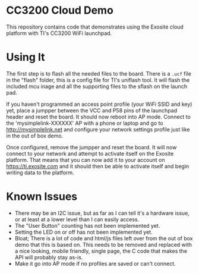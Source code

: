 # CC3200 Cloud Demo

This repository contains code that demonstrates using the Exosite cloud platform
with TI's CC3200 WiFi launchpad.

# Using It

The first step is to flash all the needed files to the board. There is a `.ucf`
file in the "flash" folder, this is a config file for TI's uniflash tool. It
will flash the included mcu inage and all the supporting files to the sflash
on the launch pad.

If you haven't programmed an access point profile (your WiFi SSID and key) yet,
place a jumpper between the VCC and P58 pins of the launchpad header and reset
the board. It should now reboot into AP mode. Connect to the
'mysimplelink-XXXXXX' AP with a phone or laptop and go to
http://mysimplelink.net and configure your network settings profile just like
in the out of box demo.

Once configured, remove the jumpper and reset the board. It will now connect to
your network and attempt to activate itself on the Exosite platform. That means
that you can now add it to your account on https://ti.exosite.com and it should
then be able to activate itself and begin writing data to the platform.

# Known Issues

* There may be an I2C issue, but as far as I can tell it's a hardware issue, or
  at least at a lower level than I can easily access.
* The "User Button" counting has not been implemented yet.
* Setting the LED on or off has not been implemented yet.
* Bloat; There is a lot of code and html/js files left over from the out of box
  demo that this is based on. This needs to be removed and replaced with a nice
  looking, mobile friendly, single page, the C code that makes the API will
  probably stay as-is.
* Make it go into AP mode if no profiles are saved or can't connect.
